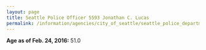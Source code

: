 ```yaml
---
layout: page
title: Seattle Police Officer 5593 Jonathan C. Lucas
permalink: /information/agencies/city_of_seattle/seattle_police_department/copbook/5593/
---
```


**Age as of Feb. 24, 2016:** 51.0
